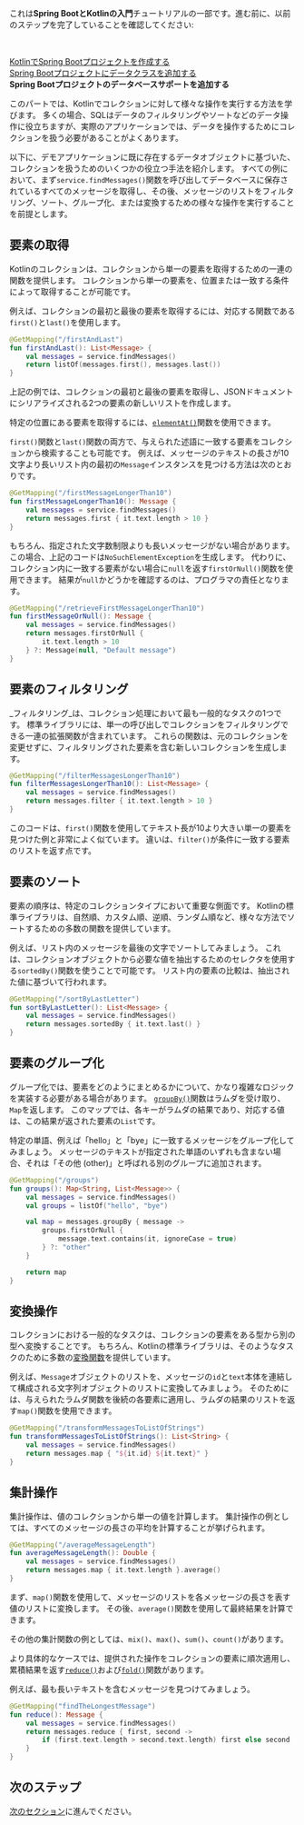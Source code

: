 [//]: # (title: Spring Bootプロジェクトでコレクションを操作する)

<tldr>
    <p>これは<strong>Spring BootとKotlinの入門</strong>チュートリアルの一部です。進む前に、以前のステップを完了していることを確認してください:</p><br/>
    <p><a href="jvm-create-project-with-spring-boot.md">KotlinでSpring Bootプロジェクトを作成する</a><br/><a href="jvm-spring-boot-add-data-class.md">Spring Bootプロジェクトにデータクラスを追加する</a><br/><strong>Spring Bootプロジェクトのデータベースサポートを追加する</strong><br/></p>
</tldr>

このパートでは、Kotlinでコレクションに対して様々な操作を実行する方法を学びます。
多くの場合、SQLはデータのフィルタリングやソートなどのデータ操作に役立ちますが、実際のアプリケーションでは、データを操作するためにコレクションを扱う必要があることがよくあります。

以下に、デモアプリケーションに既に存在するデータオブジェクトに基づいた、コレクションを扱うためのいくつかの役立つ手法を紹介します。
すべての例において、まず`service.findMessages()`関数を呼び出してデータベースに保存されているすべてのメッセージを取得し、その後、メッセージのリストをフィルタリング、ソート、グループ化、または変換するための様々な操作を実行することを前提とします。

## 要素の取得

Kotlinのコレクションは、コレクションから単一の要素を取得するための一連の関数を提供します。
コレクションから単一の要素を、位置または一致する条件によって取得することが可能です。

例えば、コレクションの最初と最後の要素を取得するには、対応する関数である`first()`と`last()`を使用します。

```kotlin
@GetMapping("/firstAndLast")
fun firstAndLast(): List<Message> {
    val messages = service.findMessages()
    return listOf(messages.first(), messages.last())
}
```

上記の例では、コレクションの最初と最後の要素を取得し、JSONドキュメントにシリアライズされる2つの要素の新しいリストを作成します。

特定の位置にある要素を取得するには、[`elementAt()`](https://kotlinlang.org/api/latest/jvm/stdlib/kotlin.collections/element-at.html)関数を使用できます。

`first()`関数と`last()`関数の両方で、与えられた述語に一致する要素をコレクションから検索することも可能です。
例えば、メッセージのテキストの長さが10文字より長いリスト内の最初の`Message`インスタンスを見つける方法は次のとおりです。

```kotlin
@GetMapping("/firstMessageLongerThan10")
fun firstMessageLongerThan10(): Message {
    val messages = service.findMessages()
    return messages.first { it.text.length > 10 }
}
```

もちろん、指定された文字数制限よりも長いメッセージがない場合があります。
この場合、上記のコードは`NoSuchElementException`を生成します。
代わりに、コレクション内に一致する要素がない場合に`null`を返す`firstOrNull()`関数を使用できます。
結果が`null`かどうかを確認するのは、プログラマの責任となります。

```kotlin
@GetMapping("/retrieveFirstMessageLongerThan10")
fun firstMessageOrNull(): Message {
    val messages = service.findMessages()
    return messages.firstOrNull { 
        it.text.length > 10 
    } ?: Message(null, "Default message")
}

```

## 要素のフィルタリング

_フィルタリング_は、コレクション処理において最も一般的なタスクの1つです。
標準ライブラリには、単一の呼び出しでコレクションをフィルタリングできる一連の拡張関数が含まれています。
これらの関数は、元のコレクションを変更せずに、フィルタリングされた要素を含む新しいコレクションを生成します。

```kotlin
@GetMapping("/filterMessagesLongerThan10")
fun filterMessagesLongerThan10(): List<Message> {
    val messages = service.findMessages()
    return messages.filter { it.text.length > 10 }
}
```

このコードは、`first()`関数を使用してテキスト長が10より大きい単一の要素を見つけた例と非常によく似ています。
違いは、`filter()`が条件に一致する要素のリストを返す点です。

## 要素のソート

要素の順序は、特定のコレクションタイプにおいて重要な側面です。
Kotlinの標準ライブラリは、自然順、カスタム順、逆順、ランダム順など、様々な方法でソートするための多数の関数を提供しています。

例えば、リスト内のメッセージを最後の文字でソートしてみましょう。
これは、コレクションオブジェクトから必要な値を抽出するためのセレクタを使用する`sortedBy()`関数を使うことで可能です。
リスト内の要素の比較は、抽出された値に基づいて行われます。

```kotlin
@GetMapping("/sortByLastLetter")
fun sortByLastLetter(): List<Message> {
    val messages = service.findMessages()
    return messages.sortedBy { it.text.last() }
}
```

## 要素のグループ化

グループ化では、要素をどのようにまとめるかについて、かなり複雑なロジックを実装する必要がある場合があります。
[`groupBy()`](https://kotlinlang.org/api/latest/jvm/stdlib/kotlin.collections/group-by.html)関数はラムダを受け取り、`Map`を返します。
このマップでは、各キーがラムダの結果であり、対応する値は、この結果が返された要素の`List`です。

特定の単語、例えば「hello」と「bye」に一致するメッセージをグループ化してみましょう。
メッセージのテキストが指定された単語のいずれも含まない場合、それは「その他 (other)」と呼ばれる別のグループに追加されます。

```kotlin
@GetMapping("/groups")
fun groups(): Map<String, List<Message>> {
    val messages = service.findMessages()
    val groups = listOf("hello", "bye")

    val map = messages.groupBy { message ->
        groups.firstOrNull {
            message.text.contains(it, ignoreCase = true)
        } ?: "other"
    }

    return map
}
```

## 変換操作

コレクションにおける一般的なタスクは、コレクションの要素をある型から別の型へ変換することです。
もちろん、Kotlinの標準ライブラリは、そのようなタスクのために多数の[変換関数](collection-transformations.md)を提供しています。

例えば、`Message`オブジェクトのリストを、メッセージの`id`と`text`本体を連結して構成される文字列オブジェクトのリストに変換してみましょう。
そのためには、与えられたラムダ関数を後続の各要素に適用し、ラムダの結果のリストを返す`map()`関数を使用できます。

```kotlin
@GetMapping("/transformMessagesToListOfStrings")
fun transformMessagesToListOfStrings(): List<String> {
    val messages = service.findMessages()
    return messages.map { "${it.id} ${it.text}" }
}
```

## 集計操作

集計操作は、値のコレクションから単一の値を計算します。
集計操作の例としては、すべてのメッセージの長さの平均を計算することが挙げられます。

```kotlin
@GetMapping("/averageMessageLength")
fun averageMessageLength(): Double {
    val messages = service.findMessages()
    return messages.map { it.text.length }.average()
}
```

まず、`map()`関数を使用して、メッセージのリストを各メッセージの長さを表す値のリストに変換します。
その後、`average()`関数を使用して最終結果を計算できます。

その他の集計関数の例としては、`mix()`、`max()`、`sum()`、`count()`があります。

より具体的なケースでは、提供された操作をコレクションの要素に順次適用し、累積結果を返す[`reduce()`](https://kotlinlang.org/api/latest/jvm/stdlib/kotlin.collections/reduce.html)および[`fold()`](https://kotlinlang.org/api/latest/jvm/stdlib/kotlin.collections/fold.html)関数があります。

例えば、最も長いテキストを含むメッセージを見つけてみましょう。

```kotlin
@GetMapping("findTheLongestMessage")
fun reduce(): Message {
    val messages = service.findMessages()
    return messages.reduce { first, second ->
        if (first.text.length > second.text.length) first else second
    }
}
```

## 次のステップ

[次のセクション](jvm-spring-boot-using-crudrepository.md)に進んでください。
